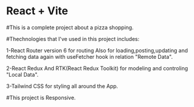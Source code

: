 # React + Vite

#This is a complete project about a pizza shopping.

#Thechnologies that I've used in this project includes:

1-React Router version 6 for routing Also for loading,posting,updating and fetching data again with useFetcher hook in relation "Remote Data".

2-React Redux And RTK(React Redux Toolkit) for modeling and controling "Local Data".

3-Tailwind CSS for styling all around the App.

#This project is Responsive.
